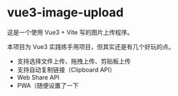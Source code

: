 # vue3-image-upload

这是一个使用 Vue3 + Vite 写的图片上传程序。

本项目为 Vue3 实践练手用项目，但其实还是有几个好玩的点。

- 支持选择文件上传、拖拽上传、剪贴板上传
- 支持自动复制链接（Clipboard API）
- Web Share API
- PWA（随便设置了一下

